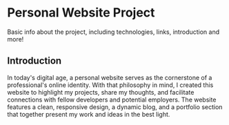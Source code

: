 # Personal Website Project
Basic info about the project, including technologies, links, introduction and more!
## Introduction
In today's digital age, a personal website serves as the cornerstone of a professional's online identity. With that philosophy in mind, I created this website to highlight my projects, share my thoughts, and facilitate connections with fellow developers and potential employers. The website features a clean, responsive design, a dynamic blog, and a portfolio section that together present my work and ideas in the best light.
